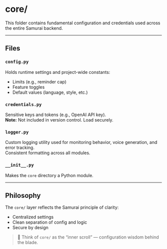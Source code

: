 # core/

This folder contains fundamental configuration and credentials used across the entire Samurai backend.

---

## Files

### `config.py`
Holds runtime settings and project-wide constants:
- Limits (e.g., reminder cap)
- Feature toggles
- Default values (language, style, etc.)

### `credentials.py`
Sensitive keys and tokens (e.g., OpenAI API key).  
**Note:** Not included in version control. Load securely.

### `logger.py`
Custom logging utility used for monitoring behavior, voice generation, and error tracking.  
Consistent formatting across all modules.

### `__init__.py`
Makes the `core` directory a Python module.

---

## Philosophy

The `core/` layer reflects the Samurai principle of clarity:
- Centralized settings
- Clean separation of config and logic
- Secure by design

> 🧠 Think of `core/` as the “inner scroll” — configuration wisdom behind the blade.